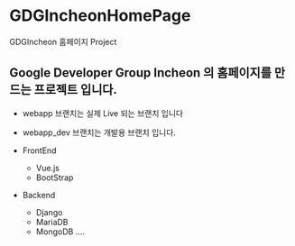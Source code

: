 # GDGIncheonHomePage
GDGIncheon 홈페이지 Project


## Google Developer Group Incheon 의 홈페이지를 만드는 프로젝트 입니다.

- webapp 브랜치는 실제 Live 되는 브랜치 입니다
- webapp_dev 브랜치는 개발용 브랜치 입니다.

- FrontEnd 
    - Vue.js
    - BootStrap
- Backend
    - Django
    - MariaDB
    - MongoDB
....

